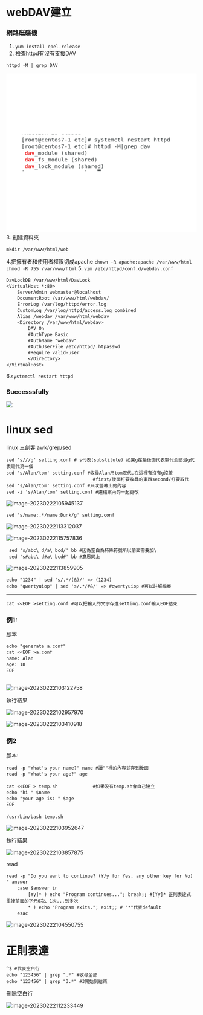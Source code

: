 # webDAV建立

### 網路磁碟機
1. ```yum install epel-release```
2. 檢查httpd有沒有支援DAV
```
httpd -M | grep DAV
```
![](images/webdav01.png)<br>
3. 創建資料夾
```
mkdir /var/www/html/web
```
4.把擁有者和使用者權限切成apache
```chown -R apache:apache /var/www/html```
```chmod -R 755 /var/www/html```
5. ```vim /etc/httpd/conf.d/webdav.conf```
```
DavLockDB /var/www/html/DavLock
<VirtualHost *:80>
    ServerAdmin webmaster@localhost
    DocumentRoot /var/www/html/webdav/
    ErrorLog /var/log/httpd/error.log
    CustomLog /var/log/httpd/access.log combined
    Alias /webdav /var/www/html/webdav
    <Directory /var/www/html/webdav>
        DAV On
        #AuthType Basic
        #AuthName "webdav"
        #AuthUserFile /etc/httpd/.htpasswd
        #Require valid-user
        </Directory>
</VirtualHost>
```
6.```systemctl restart httpd```
### Successsfully
![](images/webdav02.jpg)<br>
# linux sed

linux 三劍客 awk/grep/[sed](https://shengyu7697.github.io/linux-sed/)

``` 
sed 's///g' setting.conf # s代表(substitute) 如果g在最後面代表取代全部沒g代表取代第一個
sed 's/Alan/tom' setting.conf #收尋Alan用tom取代,在這裡有沒有g沒差
								#first/後面打要收尋的東西second/打要取代
sed 's/Alan/tom' setting.conf #只改螢幕上的內容
sed -i 's/Alan/tom' setting.conf #連檔案內的一起更改
```

![image-20230222105945137](images/sed01.png)

```
sed 's/name:.*/name:Dunk/g' setting.conf
```

![image-20230222113312037](images/sed02.png)

![image-20230222115757836](images/sed03.png)

```
 sed 's/abc\ d/a\ bcd/' bb #因為空白為特殊符號所以前面需要加\
 sed 's#abc\ d#a\ bcd#' bb #意思同上
```

![image-20230222113859905](images/sed04.png)

``` 
echo "1234" | sed 's/.*/(&)/' => (1234)
echo "qwertyuiop" | sed 's/.*/#&/' => #qwertyuiop #可以註解檔案
```



***



```
cat <<EOF >setting.conf #可以把輸入的文字存進setting.conf輸入EOF結束
```

### 例1:

腳本

```
echo "generate a.conf"
cat <<EOF >a.conf
name: Alan
age: 18
EOF


```

![image-20230222103122758](images/sed05.png)

執行結果

![image-20230222102957970](images/sed06.png)

![image-20230222103410918](images/sed07.png)

### 例2

腳本:

```
read -p "What's your name?" name #讀""裡的內容並存到後面
read -p "What's your age?" age

cat <<EOF > temp.sh 			#如果沒有temp.sh會自己建立
echo "hi " $name
echo "your age is: " $age
EOF

/usr/bin/bash temp.sh

```



![image-20230222103952647](images/sed08.png)

執行結果

![image-20230222103857875](images/sed09.png)

read

```
read -p "Do you want to continue? (Y/y for Yes, any other key for No) " answer
    case $answer in
        [Yy]* ) echo "Program continues..."; break;; #[Yy]* 正則表達式 重複前面的字元0次、1次...到多次
        * ) echo "Program exits."; exit;; # "*"代表default
    esac
```



![image-20230222104550755](images/sed10.png)

# 正則表達

```
^$ #代表空白行
echo "123456" | grep ".*" #收尋全部
echo "123456" | grep "3.*" #3開始到結束
```

刪除空白行

![image-20230222112233449](images/RegularExpression01.png)
